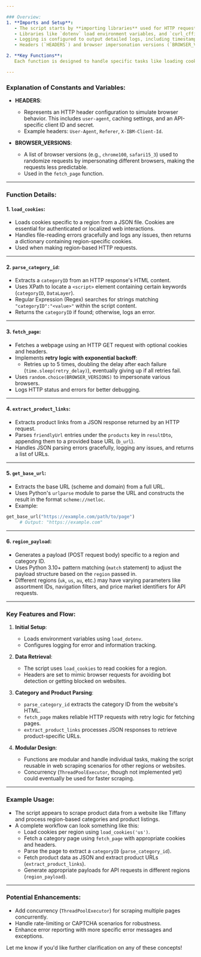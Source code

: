 ```yaml
---

### Overview:
1. **Imports and Setup**:
   - The script starts by **importing libraries** used for HTTP requests, JSON and HTML parsing, URL manipulation, threading for concurrency, and logging.
   - Libraries like `dotenv` load environment variables, and `curl_cffi.requests` is used for HTTP requests.
   - Logging is configured to output detailed logs, including timestamps and log levels.
   - Headers (`HEADERS`) and browser impersonation versions (`BROWSER_VERSIONS`) are defined as constants for simulating browser-like behavior during requests.

2. **Key Functions**:
   Each function is designed to handle specific tasks like loading cookies, parsing category IDs from responses, fetching pages with retries, and extracting product URLs from JSON data.

---
```


### Explanation of Constants and Variables:
- **HEADERS**:
  - Represents an HTTP header configuration to simulate browser behavior. This includes `user-agent`, caching settings, and an API-specific client ID and secret.
  - Example headers: `User-Agent`, `Referer`, `X-IBM-Client-Id`.

- **BROWSER_VERSIONS**:
  - A list of browser versions (e.g., `chrome100`, `safari15_3`) used to randomize requests by impersonating different browsers, making the requests less predictable.
  - Used in the `fetch_page` function.

---

### Function Details:

#### 1. **`load_cookies`**:
   - Loads cookies specific to a region from a JSON file. Cookies are essential for authenticated or localized web interactions.
   - Handles file-reading errors gracefully and logs any issues, then returns a dictionary containing region-specific cookies.
   - Used when making region-based HTTP requests.

---

#### 2. **`parse_category_id`**:
   - Extracts a `categoryID` from an HTTP response's HTML content.
   - Uses XPath to locate a `<script>` element containing certain keywords (`categoryID`, `DataLayer`).
   - Regular Expression (Regex) searches for strings matching `"categoryID":"<value>"` within the script content.
   - Returns the `categoryID` if found; otherwise, logs an error.

---

#### 3. **`fetch_page`**:
   - Fetches a webpage using an HTTP GET request with optional cookies and headers.
   - Implements **retry logic with exponential backoff**:
     - Retries up to 5 times, doubling the delay after each failure (`time.sleep(retry_delay)`), eventually giving up if all retries fail.
   - Uses `random.choice(BROWSER_VERSIONS)` to impersonate various browsers.
   - Logs HTTP status and errors for better debugging.

---

#### 4. **`extract_product_links`**:
   - Extracts product links from a JSON response returned by an HTTP request.
   - Parses `friendlyUrl` entries under the `products` key in `resultDto`, appending them to a provided base URL (`b_url`).
   - Handles JSON parsing errors gracefully, logging any issues, and returns a list of URLs.

---

#### 5. **`get_base_url`**:
   - Extracts the base URL (scheme and domain) from a full URL.
   - Uses Python's `urlparse` module to parse the URL and constructs the result in the format `scheme://netloc`.
   - Example:
```python
get_base_url("https://example.com/path/to/page")
     # Output: "https://example.com"
```

---

#### 6. **`region_payload`**:
   - Generates a payload (POST request body) specific to a region and category ID.
   - Uses Python 3.10+ pattern matching (`match` statement) to adjust the payload structure based on the `region` passed in.
   - Different regions (`uk`, `us`, `au`, etc.) may have varying parameters like assortment IDs, navigation filters, and price market identifiers for API requests.

---

### Key Features and Flow:
1. **Initial Setup**:
   - Loads environment variables using `load_dotenv`.
   - Configures logging for error and information tracking.

2. **Data Retrieval**:
   - The script uses `load_cookies` to read cookies for a region.
   - Headers are set to mimic browser requests for avoiding bot detection or getting blocked on websites.

3. **Category and Product Parsing**:
   - `parse_category_id` extracts the category ID from the website's HTML.
   - `fetch_page` makes reliable HTTP requests with retry logic for fetching pages.
   - `extract_product_links` processes JSON responses to retrieve product-specific URLs.

4. **Modular Design**:
   - Functions are modular and handle individual tasks, making the script reusable in web scraping scenarios for other regions or websites.
   - Concurrency (`ThreadPoolExecutor`, though not implemented yet) could eventually be used for faster scraping.

---

### Example Usage:
- The script appears to scrape product data from a website like Tiffany and process region-based categories and product listings.
- A complete workflow can look something like this:
   - Load cookies per region using `load_cookies('us')`.
   - Fetch a category page using `fetch_page` with appropriate cookies and headers.
   - Parse the page to extract a `categoryID` (`parse_category_id`).
   - Fetch product data as JSON and extract product URLs (`extract_product_links`).
   - Generate appropriate payloads for API requests in different regions (`region_payload`).

---

### Potential Enhancements:
- Add concurrency (`ThreadPoolExecutor`) for scraping multiple pages concurrently.
- Handle rate-limiting or CAPTCHA scenarios for robustness.
- Enhance error reporting with more specific error messages and exceptions.

Let me know if you'd like further clarification on any of these concepts!
